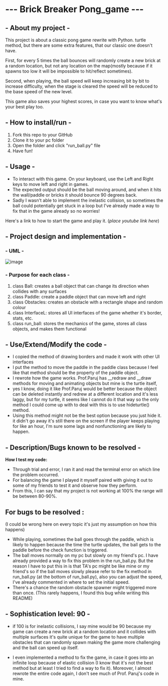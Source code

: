 # --- Brick Breaker Pong_game ---
## - About my project -
This project is about a classic pong game rewrite with Python. turtle method, but there are some extra features, that our classic one doesn't have.

First, for every 5 times the ball bounces will randomly create a new brick at a random location, but not any location on the map(mostly because if it spawns too low it will be impossible to hit/reflect sometimes).

Second, when playing, the ball speed will keep increasing bit by bit to increase difficulty, when the stage is cleared the speed will be reduced to the base speed of the new level.

This game also saves your highest scores, in case you want to know what's your best play too.

## - How to install/run -
1. Fork this repo to your GitHub 
2. Clone it to your pc folder
3. Open the folder and click "run_ball.py" file
4. Have fun!
 
## - Usage -
- To interact with this game. On your keyboard, use the Left and Right keys to move left and right in games.
- The expected output should be the ball moving around, and when it hits the wall/paddle or bricks it should bounce 90 degrees back. 
- Sadly I wasn't able to implement the inelastic collision, so sometimes the ball could potentially get stuck in a loop but I've already made a way to fix that in the game already 
so no worries!

Here's a link to how to start the game and play it. 
(*place youtube link here*)
## - Project design and implementation -
### - UML -
![image](https://github.com/user-attachments/assets/208e071b-531b-4be2-b879-c270c13973c8)



### - Purpose for each class -
1. class Ball: creates a ball object that can change its direction when collides with any surfaces
2. class Paddle: create a paddle object that can move left and right
3. class Obstacles: creates an obstacle with a rectangle shape and random colour
4. class InterfaceL: stores all UI interfaces of the game whether it's border, stats, etc.
5. class run_ball: stores the mechanics of the game, stores all class objects, and makes them functional



## - Use/Extend/Modify the code -
- I copied the method of drawing borders and made it work with other UI interfaces
- I put the method to move the paddle in the paddle class because I feel like that method should be the property of the paddle object.
- I rewrote how the game works. Prof.Paruj has __redraw and __draw methods for moving and animating objects but mine is the turtle itself,
- yes I know, doing it like Prof.Paruj would be better because the object can be deleted instantly and redrew at a different location and it's less laggy, but for my turtle, it seems like I cannot do it that way so the only method I could come up with to deal with this is to use hideturtle() method.
- Using this method might not be the best option because you just hide it. it didn't go away it's still there on the screen if the player keeps playing for like an hour, I'm sure some lags and nonfunctioning are likely to happen.

## - Description/Bugs known to be resolved -
**How I test my code:** 
- Through trial and error, I ran it and read the terminal error on which line the problem occurred.
- For balancing the game I played it myself paired with giving it out to some of my friends to test it and observe how they perform.
- From this, I can say that my project is not working at 100% the range will be between 80-90%. 

## For bugs to be resolved : 
(I could be wrong here on every topic it's just my assumption on how this happens)
- While playing, sometimes the ball goes through the paddle, which is likely to happen because the time the turtle updates, the ball gets to the paddle before the check function is triggered.
- The ball moves normally on my pc but slowly on my friend's pc. I have already provided a way to fix this problem in the run_ball.py. But the reason I have to put this in is that TA's pc might be like mine or 
  my friend's so if the ball moves slowly please refer to the fix method in run_ball.py (at the bottom of run_ball.py), also you can adjust the speed, I've already commented in where to set the initial speed.
- There's a chance the random obstacle spawner might triggered more than once. (This rarely happens, I found this bug while writing this README)

## - Sophistication level: 90 -
- if 100 is for inelastic collisions, I say mine would be 90 because my game can create a new brick at a random location and it collides with multiple surfaces it's quite unique for the game to have multiple 
  obstacles that can randomly spawn making the game more challenging and the ball can speed up itself. 

- I even implemented a method to fix the game, in case it goes into an infinite loop because of elastic collision (I know that it's not the best method but at least I tried to find a way to fix it). Moreover, I 
  almost rewrote the entire code again, I don't see much of Prof. Paruj's code in mine.

